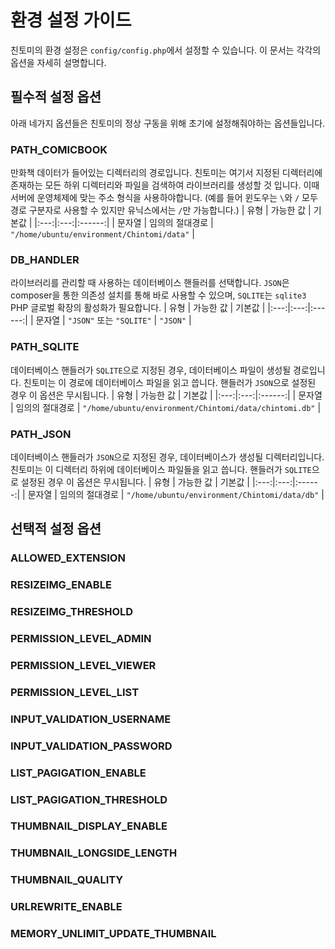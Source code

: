# 환경 설정 가이드
친토미의 환경 설정은 `config/config.php`에서 설정할 수 있습니다. 이 문서는 각각의 옵션을 자세히 설명합니다.

## 필수적 설정 옵션
아래 네가지 옵션들은 친토미의 정상 구동을 위해 초기에 설정해줘야하는 옵션들입니다.

### PATH_COMICBOOK
만화책 데이터가 들어있는 디렉터리의 경로입니다. 
친토미는 여기서 지정된 디렉터리에 존재하는 모든 하위 디렉터리와 파일을 검색하여 라이브러리를 생성할 것 입니다.
이때 서버에 운영체제에 맞는 주소 형식을 사용하야합니다. (예를 들어 윈도우는 `\`와 `/` 모두 경로 구분자로 사용할 수 있지만 유닉스에서는 `/`만 가능합니다.)
| 유형 | 가능한 값 | 기본값 |
|:---:|:---:|:------:|
| 문자열 | 임의의 절대경로 | `"/home/ubuntu/environment/Chintomi/data"` |

### DB_HANDLER
라이브러리를 관리할 때 사용하는 데이터베이스 핸들러를 선택합니다. `JSON`은 composer을 통한 의존성 설치를 통해 바로 사용할 수 있으며, `SQLITE`는 `sqlite3` PHP 글로벌 확장의 활성화가 필요합니다.
| 유형 | 가능한 값 | 기본값 |
|:---:|:---:|:------:|
| 문자열 | `"JSON"` 또는 `"SQLITE"` | `"JSON"` |

### PATH_SQLITE
데이터베이스 핸들러가 `SQLITE`으로 지정된 경우, 데이터베이스 파일이 생성될 경로입니다.
친토미는 이 경로에 데이터베이스 파일을 읽고 씁니다. 핸들러가 `JSON`으로 설정된 경우 이 옵션은 무시됩니다.
| 유형 | 가능한 값 | 기본값 |
|:---:|:---:|:------:|
| 문자열 | 임의의 절대경로 | `"/home/ubuntu/environment/Chintomi/data/chintomi.db"` |

### PATH_JSON
데이터베이스 핸들러가 `JSON`으로 지정된 경우, 데이터베이스가 생성될 디렉터리입니다.
친토미는 이 디렉터리 하위에 데이터베이스 파일들을 읽고 씁니다. 핸들러가 `SQLITE`으로 설정된 경우 이 옵션은 무시됩니다.
| 유형 | 가능한 값 | 기본값 |
|:---:|:---:|:------:|
| 문자열 | 임의의 절대경로 | `"/home/ubuntu/environment/Chintomi/data/db"` |

## 선택적 설정 옵션
### ALLOWED_EXTENSION
### RESIZEIMG_ENABLE
### RESIZEIMG_THRESHOLD
### PERMISSION_LEVEL_ADMIN
### PERMISSION_LEVEL_VIEWER
### PERMISSION_LEVEL_LIST
### INPUT_VALIDATION_USERNAME
### INPUT_VALIDATION_PASSWORD
### LIST_PAGIGATION_ENABLE
### LIST_PAGIGATION_THRESHOLD
### THUMBNAIL_DISPLAY_ENABLE
### THUMBNAIL_LONGSIDE_LENGTH
### THUMBNAIL_QUALITY
### URLREWRITE_ENABLE
### MEMORY_UNLIMIT_UPDATE_THUMBNAIL
